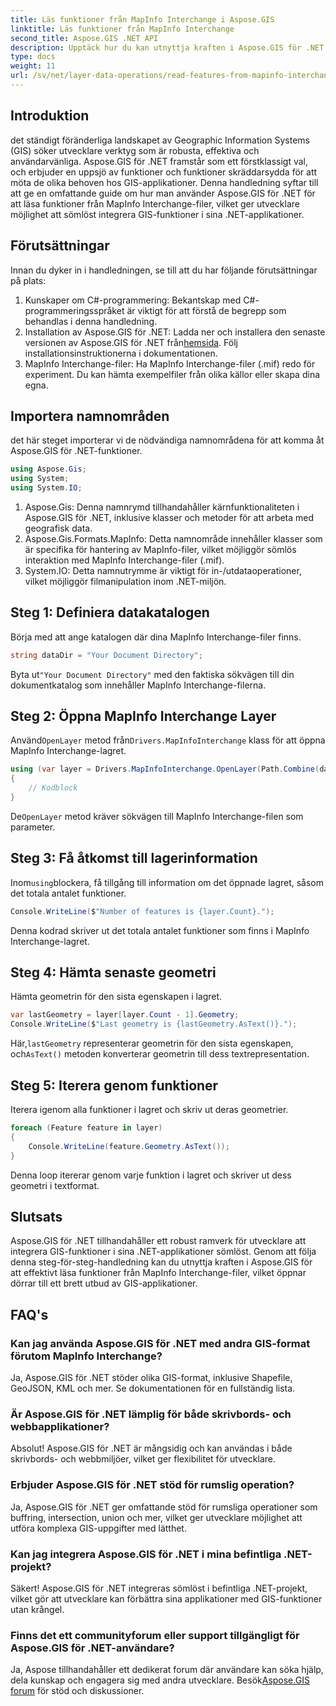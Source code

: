 ```yaml
---
title: Läs funktioner från MapInfo Interchange i Aspose.GIS
linktitle: Läs funktioner från MapInfo Interchange
second_title: Aspose.GIS .NET API
description: Upptäck hur du kan utnyttja kraften i Aspose.GIS för .NET för att läsa funktioner från MapInfo Interchange-filer i den här omfattande handledningen.
type: docs
weight: 11
url: /sv/net/layer-data-operations/read-features-from-mapinfo-interchange/
---
```

## Introduktion
det ständigt föränderliga landskapet av Geographic Information Systems (GIS) söker utvecklare verktyg som är robusta, effektiva och användarvänliga. Aspose.GIS för .NET framstår som ett förstklassigt val, och erbjuder en uppsjö av funktioner och funktioner skräddarsydda för att möta de olika behoven hos GIS-applikationer. Denna handledning syftar till att ge en omfattande guide om hur man använder Aspose.GIS för .NET för att läsa funktioner från MapInfo Interchange-filer, vilket ger utvecklare möjlighet att sömlöst integrera GIS-funktioner i sina .NET-applikationer.
## Förutsättningar
Innan du dyker in i handledningen, se till att du har följande förutsättningar på plats:
1. Kunskaper om C#-programmering: Bekantskap med C#-programmeringsspråket är viktigt för att förstå de begrepp som behandlas i denna handledning.
2.  Installation av Aspose.GIS för .NET: Ladda ner och installera den senaste versionen av Aspose.GIS för .NET från[hemsida](https://releases.aspose.com/gis/net/). Följ installationsinstruktionerna i dokumentationen.
3. MapInfo Interchange-filer: Ha MapInfo Interchange-filer (.mif) redo för experiment. Du kan hämta exempelfiler från olika källor eller skapa dina egna.

## Importera namnområden
det här steget importerar vi de nödvändiga namnområdena för att komma åt Aspose.GIS för .NET-funktioner.
```csharp
using Aspose.Gis;
using System;
using System.IO;
```
1. Aspose.Gis: Denna namnrymd tillhandahåller kärnfunktionaliteten i Aspose.GIS för .NET, inklusive klasser och metoder för att arbeta med geografisk data.
2. Aspose.Gis.Formats.MapInfo: Detta namnområde innehåller klasser som är specifika för hantering av MapInfo-filer, vilket möjliggör sömlös interaktion med MapInfo Interchange-filer (.mif).
3. System.IO: Detta namnutrymme är viktigt för in-/utdataoperationer, vilket möjliggör filmanipulation inom .NET-miljön.

## Steg 1: Definiera datakatalogen
Börja med att ange katalogen där dina MapInfo Interchange-filer finns.
```csharp
string dataDir = "Your Document Directory";
```
 Byta ut`"Your Document Directory"` med den faktiska sökvägen till din dokumentkatalog som innehåller MapInfo Interchange-filerna.
## Steg 2: Öppna MapInfo Interchange Layer
 Använd`OpenLayer` metod från`Drivers.MapInfoInterchange` klass för att öppna MapInfo Interchange-lagret.
```csharp
using (var layer = Drivers.MapInfoInterchange.OpenLayer(Path.Combine(dataDir, "data.mif")))
{
    // Kodblock
}
```
 De`OpenLayer` metod kräver sökvägen till MapInfo Interchange-filen som parameter.
## Steg 3: Få åtkomst till lagerinformation
 Inom`using`blockera, få tillgång till information om det öppnade lagret, såsom det totala antalet funktioner.
```csharp
Console.WriteLine($"Number of features is {layer.Count}.");
```
Denna kodrad skriver ut det totala antalet funktioner som finns i MapInfo Interchange-lagret.
## Steg 4: Hämta senaste geometri
Hämta geometrin för den sista egenskapen i lagret.
```csharp
var lastGeometry = layer[layer.Count - 1].Geometry;
Console.WriteLine($"Last geometry is {lastGeometry.AsText()}.");
```
 Här,`lastGeometry` representerar geometrin för den sista egenskapen, och`AsText()` metoden konverterar geometrin till dess textrepresentation.
## Steg 5: Iterera genom funktioner
Iterera igenom alla funktioner i lagret och skriv ut deras geometrier.
```csharp
foreach (Feature feature in layer)
{
    Console.WriteLine(feature.Geometry.AsText());
}
```
Denna loop itererar genom varje funktion i lagret och skriver ut dess geometri i textformat.

## Slutsats
Aspose.GIS för .NET tillhandahåller ett robust ramverk för utvecklare att integrera GIS-funktioner i sina .NET-applikationer sömlöst. Genom att följa denna steg-för-steg-handledning kan du utnyttja kraften i Aspose.GIS för att effektivt läsa funktioner från MapInfo Interchange-filer, vilket öppnar dörrar till ett brett utbud av GIS-applikationer.
## FAQ's
### Kan jag använda Aspose.GIS för .NET med andra GIS-format förutom MapInfo Interchange?
Ja, Aspose.GIS för .NET stöder olika GIS-format, inklusive Shapefile, GeoJSON, KML och mer. Se dokumentationen för en fullständig lista.
### Är Aspose.GIS för .NET lämplig för både skrivbords- och webbapplikationer?
Absolut! Aspose.GIS för .NET är mångsidig och kan användas i både skrivbords- och webbmiljöer, vilket ger flexibilitet för utvecklare.
### Erbjuder Aspose.GIS för .NET stöd för rumslig operation?
Ja, Aspose.GIS för .NET ger omfattande stöd för rumsliga operationer som buffring, intersection, union och mer, vilket ger utvecklare möjlighet att utföra komplexa GIS-uppgifter med lätthet.
### Kan jag integrera Aspose.GIS för .NET i mina befintliga .NET-projekt?
Säkert! Aspose.GIS för .NET integreras sömlöst i befintliga .NET-projekt, vilket gör att utvecklare kan förbättra sina applikationer med GIS-funktioner utan krångel.
### Finns det ett communityforum eller support tillgängligt för Aspose.GIS för .NET-användare?
Ja, Aspose tillhandahåller ett dedikerat forum där användare kan söka hjälp, dela kunskap och engagera sig med andra utvecklare. Besök[Aspose.GIS forum](https://forum.aspose.com/c/gis/33) för stöd och diskussioner.